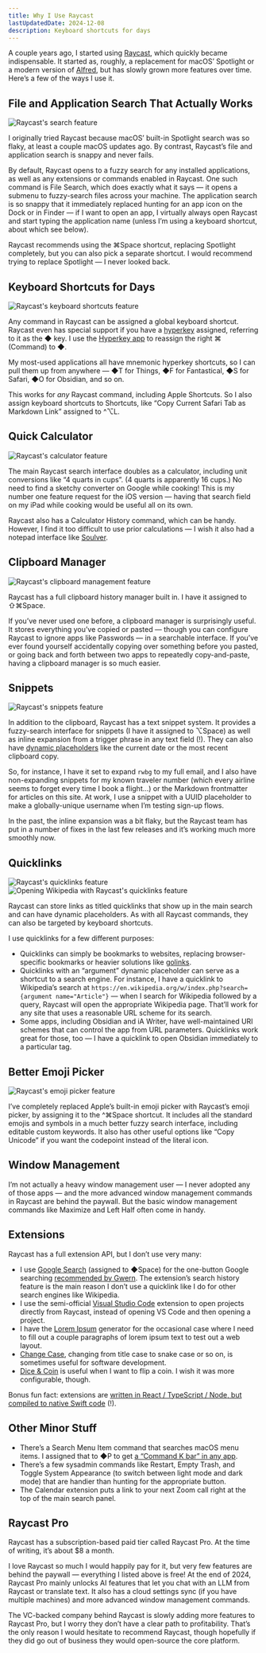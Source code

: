 ```yaml
---
title: Why I Use Raycast
lastUpdatedDate: 2024-12-08
description: Keyboard shortcuts for days
---
```


A couple years ago, I started using [Raycast](https://www.raycast.com), which quickly became indispensable. It started as, roughly, a replacement for macOS’ Spotlight or a modern version of [Alfred](https://www.alfredapp.com), but has slowly grown more features over time. Here’s a few of the ways I use it.

## File and Application Search That Actually Works

![Raycast's search feature](../../assets/technical/why-raycast/search.png)

I originally tried Raycast because macOS’ built-in Spotlight search was so flaky, at least a couple macOS updates ago. By contrast, Raycast’s file and application search is snappy and never fails.

By default, Raycast opens to a fuzzy search for any installed applications, as well as any extensions or commands enabled in Raycast. One such command is File Search, which does exactly what it says — it opens a submenu to fuzzy-search files across your machine. The application search is so snappy that it immediately replaced hunting for an app icon on the Dock or in Finder — if I want to open an app, I virtually always open Raycast and start typing the application name (unless I’m using a keyboard shortcut, about which see below).

Raycast recommends using the ⌘Space shortcut, replacing Spotlight completely, but you can also pick a separate shortcut.  I would recommend trying to replace Spotlight — I never looked back.

## Keyboard Shortcuts for Days

![Raycast's keyboard shortcuts feature](../../assets/technical/why-raycast/keyboard-shortcuts.png)

Any command in Raycast can be assigned a global keyboard shortcut. Raycast even has special support if you have a [hyperkey](https://rachsmith.com/hyperkey/) assigned, referring to it as the ◆ key. I use the [Hyperkey app](https://hyperkey.app) to reassign the right ⌘ (Command) to ◆.

My most-used applications all have mnemonic hyperkey shortcuts, so I can pull them up from anywhere — ◆T for Things, ◆F for Fantastical, ◆S for Safari, ◆O for Obsidian, and so on.

This works for *any* Raycast command, including Apple Shortcuts. So I also assign keyboard shortcuts to Shortcuts, like “Copy Current Safari Tab as Markdown Link” assigned to ^⌥L.

## Quick Calculator

![Raycast's calculator feature](../../assets/technical/why-raycast/calculator.png)

The main Raycast search interface doubles as a calculator, including unit conversions like “4 quarts in cups”. (4 quarts is apparently 16 cups.) No need to find a sketchy converter on Google while cooking! This is my number one feature request for the iOS version — having that search field on my iPad while cooking would be useful all on its own.

Raycast also has a Calculator History command, which can be handy. However, I find it too difficult to use prior calculations — I wish it also had a notepad interface like [Soulver](https://soulver.app).

## Clipboard Manager

![Raycast's clipboard management feature](../../assets/technical/why-raycast/clipboard.png)

Raycast has a full clipboard history manager built in. I have it assigned to ⇧⌘Space.

If you’ve never used one before, a clipboard manager is surprisingly useful. It stores everything you’ve copied or pasted — though you can configure Raycast to ignore apps like Passwords — in a searchable interface. If you’ve ever found yourself accidentally copying over something before you pasted, or going back and forth between two apps to repeatedly copy-and-paste, having a clipboard manager is so much easier.

## Snippets

![Raycast's snippets feature](../../assets/technical/why-raycast/snippet.png)

In addition to the clipboard, Raycast has a text snippet system. It provides a fuzzy-search interface for snippets (I have it assigned to ⌥Space) as well as inline expansion from a trigger phrase in any text field (!). They can also have [dynamic placeholders](https://manual.raycast.com/dynamic-placeholders ) like the current date or the most recent clipboard copy.

So, for instance, I have it set to expand `rwbg` to my full email, and I also have non-expanding snippets for my known traveler number (which every airline seems to forget every time I book a flight...) or the Markdown frontmatter for articles on this site. At work, I use a snippet with a UUID placeholder to make a globally-unique username when I’m testing sign-up flows.

In the past, the inline expansion was a bit flaky, but the Raycast team has put in a number of fixes in the last few releases and it’s working much more smoothly now.

## Quicklinks

![Raycast's quicklinks feature](../../assets/technical/why-raycast/quicklinks.png)
![Opening Wikipedia with Raycast's quicklinks feature](../../assets/technical/why-raycast/wikipedia.png)

Raycast can store links as titled quicklinks that show up in the main search and can have dynamic placeholders. As with all Raycast commands, they can also be targeted by keyboard shortcuts.

I use quicklinks for a few different purposes:

- Quicklinks can simply be bookmarks to websites, replacing browser-specific bookmarks or heavier solutions like [golinks](https://www.golinks.io).
- Quicklinks with an “argument” dynamic placeholder can serve as a shortcut to a search engine. For instance, I have a quicklink to Wikipedia’s search at `https://en.wikipedia.org/w/index.php?search={argument name="Article"}` — when I search for Wikipedia followed by a query, Raycast will open the appropriate Wikipedia page. That’ll work for any site that uses a reasonable URL scheme for its search.
- Some apps, including Obsidian and iA Writer, have well-maintained URI schemes that can control the app from URL parameters. Quicklinks work great for those, too — I have a quicklink to open Obsidian immediately to a particular tag.

## Better Emoji Picker

![Raycast's emoji picker feature](../../assets/technical/why-raycast/emoji.png)

I’ve completely replaced Apple’s built-in emoji picker with Raycast’s emoji picker, by assigning it to the ^⌘Space shortcut. It includes all the standard emojis and symbols in a much better fuzzy search interface, including editable custom keywords. It also has other useful options like “Copy Unicode” if you want the codepoint instead of the literal icon.

## Window Management

I’m not actually a heavy window management user — I never adopted any of those apps — and the more advanced window management commands in Raycast are behind the paywall. But the basic window management commands like Maximize and Left Half often come in handy.

## Extensions

Raycast has a full extension API, but I don’t use very many:

- I use [Google Search](https://www.raycast.com/mblode/google-search) (assigned to ◆Space) for the one-button Google searching [recommended by Gwern](https://gwern.net/search#search). The extension’s search history feature is the main reason I don’t use a quicklink like I do for other search engines like Wikipedia.
- I use the semi-official [Visual Studio Code](https://www.raycast.com/thomas/visual-studio-code) extension to open projects directly from Raycast, instead of opening VS Code and then opening a project.
- I have the [Lorem Ipsum](https://www.raycast.com/AntonNiklasson/lorem-ipsum) generator for the occasional case where I need to fill out a couple paragraphs of lorem ipsum text to test out a web layout.
- [Change Case](https://www.raycast.com/erics118/change-case), changing from title case to snake case or so on, is sometimes useful for software development.
- [Dice & Coin](https://www.raycast.com/yonbergman/dice-and-coin) is useful when I want to flip a coin. I wish it was more configurable, though.

Bonus fun fact: extensions are [written in React / TypeScript / Node, but compiled to native Swift code](https://www.raycast.com/blog/how-raycast-api-extensions-work) (!).

## Other Minor Stuff

- There’s a Search Menu Item command that searches macOS menu items. I assigned that to ◆P to get [a “Command K bar” in any app](https://rwblickhan.org/technical/til/20230802-command-k-via-raycast/).
- There’s a few sysadmin commands like Restart, Empty Trash, and Toggle System Appearance (to switch between light mode and dark mode) that are handier than hunting for the appropriate button.
- The Calendar extension puts a link to your next Zoom call right at the top of the main search panel.

## Raycast Pro

Raycast has a subscription-based paid tier called Raycast Pro. At the time of writing, it’s about $8 a month.

I love Raycast so much I would happily pay for it, but very few features are behind the paywall — everything I listed above is free! At the end of 2024, Raycast Pro mainly unlocks AI features that let you chat with an LLM from Raycast or translate text. It also has a cloud settings sync (if you have multiple machines) and more advanced window management commands.

The VC-backed company behind Raycast is slowly adding more features to Raycast Pro, but I worry they don’t have a clear path to profitability. That’s the only reason I would hesitate to recommend Raycast, though hopefully if they did go out of business they would open-source the core platform.